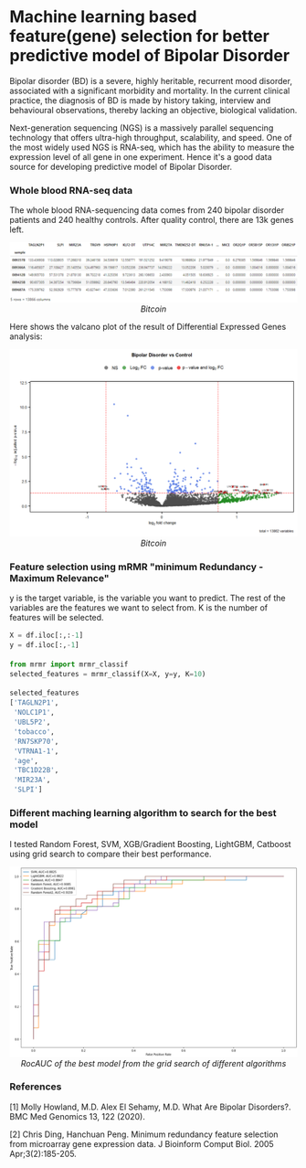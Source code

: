 # Machine learning based feature(gene) selection for better predictive model of Bipolar Disorder #

Bipolar disorder (BD) is a severe, highly heritable, recurrent mood disorder, associated with a significant morbidity and mortality. In the current clinical practice, the diagnosis of BD is made by history taking, interview and behavioural observations, thereby lacking an objective, biological validation. 

Next-generation sequencing (NGS) is a massively parallel sequencing technology that offers ultra-high throughput, scalability, and speed. One of the most widely used NGS is RNA-seq, which has the ability to measure the expression level of all gene in one experiment. Hence it's a good data source for developing predictive model of Bipolar Disorder.


### Whole blood RNA-seq data ###

The whole blood RNA-sequencing data comes from 240 bipolar disorder patients and 240 healthy controls. After quality control, there are 13k genes left.


<p align="center">
<img src="/imgs/RNA_seq_raw.png">
<br>
<em>Bitcoin</em></p>

Here shows the valcano plot of the result of Differential Expressed Genes analysis:

<p align="center">
<img src="/imgs/valcano.png">
<br>
<em>Bitcoin</em></p>

### Feature selection using mRMR "minimum Redundancy - Maximum Relevance" ###
y is the target variable, is the variable you want to predict. The rest of the variables are the features we want to select from. K is the number of features will be selected.

```python
X = df.iloc[:,:-1]
y = df.iloc[:,-1]

from mrmr import mrmr_classif
selected_features = mrmr_classif(X=X, y=y, K=10)

selected_features
['TAGLN2P1',
 'NOLC1P1',
 'UBL5P2',
 'tobacco',
 'RN7SKP70',
 'VTRNA1-1',
 'age',
 'TBC1D22B',
 'MIR23A',
 'SLPI']
```

### Different maching learning algorithm to search for the best model ###

I tested Random Forest, SVM, XGB/Gradient Boosting, LightGBM, Catboost using grid search to compare their best performance.

<p align="center">
<img src="/imgs/Roc.png">
<br>
<em>RocAUC of the best model from the grid search of different algorithms</em></p>

### References ###
[1] Molly Howland, M.D. Alex El Sehamy, M.D. What Are Bipolar Disorders?. BMC Med Genomics 13, 122 (2020).

[2] Chris Ding, Hanchuan Peng. Minimum redundancy feature selection from microarray gene expression data. J Bioinform Comput Biol. 2005 Apr;3(2):185-205.

